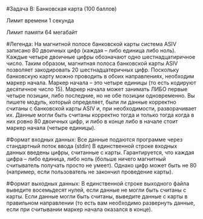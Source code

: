 #Задача B: Банковская карта (100 баллов)

Лимит времени 1 секунда

Лимит памяти 64 мегабайт

#Легенда:
На магнитной полосе банковской карты система ASIV записано 80 двоичных цифр
(каждая – либо единица либо ноль). Каждые четыре двоичные цифры обозначают одно
шестнадцатиричное число. Таким образом, магнитная полоса банковской карты ASIV позволяет
закодировать 20 шестнадцатеричных цифр.
Поскольку банковскую карту можно проводить в обоих направлениях, необходим маркер
начала. Маркер начала – это четыре единицы (то есть кодируют десятичное число 15). Маркер
начала может занимать ЛИБО первые четыре позиции, либо последние, но не обе позиции
одновременно.
Вы пишете модуль, который определяет, были ли данные корректно считаны с банковской
карты ASIV и, при необходимости, разворачивает их. Данные могли быть считаны корректно
тогда и только тогда когда в них ровно 80 двоичных цифр, и либо в конце либо в начале стоит
маркер начала (четыре единицы).

#Формат входных данных:
Все данные подаются программе через стандартный поток ввода (stdin)
В единственной строке входных данных введены цифры, считанные с карты.
Гарантируется, что каждая цифра – либо единица, либо ноль (больше ничего магнитный
считыватель получать просто не умеет). Однако цифр может быть не 80 (например, если
пользователь не закончил проведение карты).

#Формат выходных данных:
В единственной строке выходного файла выведите восемьдесят нулей, если данные не
могли быть считаны с карты.
Если данные могли быть считаны, выведите данные с карты в правильном направлении
(то есть вам необходимо развернуть данные, если при считывании маркер начала оказался в
конце).
